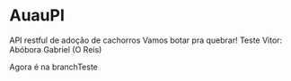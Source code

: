 # AuauPI
API restful de adoção de cachorros
Vamos botar pra quebrar!
Teste
Vitor: Abóbora
Gabriel (O Reis)

Agora é na branchTeste